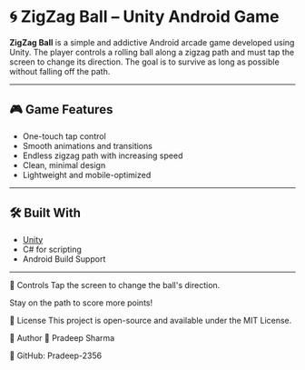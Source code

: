 # 🌀 ZigZag Ball – Unity Android Game

**ZigZag Ball** is a simple and addictive Android arcade game developed using Unity. The player controls a rolling ball along a zigzag path and must tap the screen to change its direction. The goal is to survive as long as possible without falling off the path.

---

## 🎮 Game Features

- One-touch tap control
- Smooth animations and transitions
- Endless zigzag path with increasing speed
- Clean, minimal design
- Lightweight and mobile-optimized

---

## 🛠️ Built With

- [Unity](https://unity.com/)
- C# for scripting
- Android Build Support

---

📱 Controls
Tap the screen to change the ball's direction.

Stay on the path to score more points!

📜 License
This project is open-source and available under the MIT License.

🙌 Author
👤 Pradeep Sharma

🔗 GitHub: Pradeep-2356
